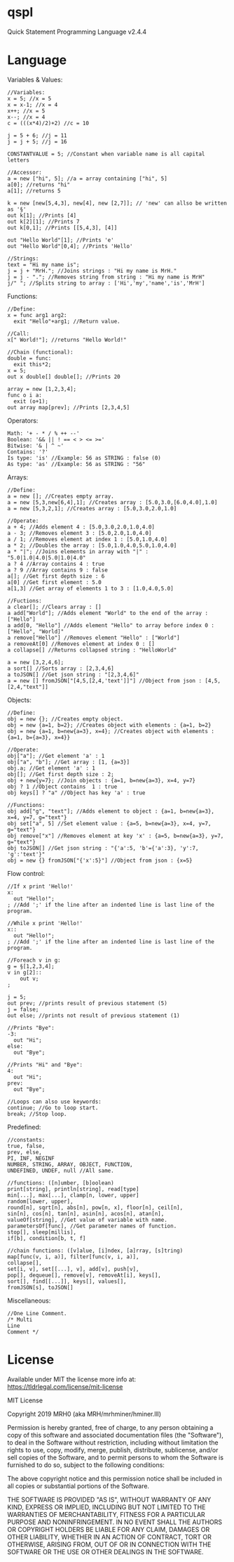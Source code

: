 # qspl
Quick Statement Programming Language v2.4.4

# Language

Variables & Values:
```
//Variables:
x = 5; //x = 5
x = x-1; //x = 4
x++; //x = 5
x--; //x = 4
c = (((x*4)/2)+2) //c = 10

j = 5 + 6; //j = 11
j = j + 5; //j = 16

CONSTANTVALUE = 5; //Constant when variable name is all capital letters

//Accessor:
a = new ["hi", 5]; //a = array containing ["hi", 5]
a[0]; //returns "hi"
a[1]; //returns 5

k = new [new[5,4,3], new[4], new [2,7]]; // 'new' can allso be written as '§'
out k[1]; //Prints [4]
out k[2][1]; //Prints 7
out k[0,1]; //Prints [[5,4,3], [4]]

out "Hello World"[1]; //Prints 'e'
out "Hello World"[0,4]; //Prints 'Hello'

//Strings:
text = "Hi my name is";
j = j + "MrH."; //Joins strings : "Hi my name is MrH."
j = j - "."; //Removes string from string : "Hi my name is MrH"
j/" "; //Splits string to array : ['Hi','my','name','is','MrH']
```
Functions:
```
//Define:
x = func arg1 arg2:
  exit "Hello"+arg1; //Return value.

//Call:
x[" World!"]; //returns "Hello World!"

//Chain (functional):
double = func:
  exit this*2;
x = 5;
out x double[] double[]; //Prints 20

array = new [1,2,3,4];
func o i a:
  exit (o+1);
out array map[prev]; //Prints [2,3,4,5]
``` 
Operators:
```
Math: '+ - * / % ++ --'
Boolean: '&& || ! == < > <= >='
Bitwise: '& | ^ ~'
Contains: '?'
Is type: 'is' //Example: 56 as STRING : false (0)
As type: 'as' //Example: 56 as STRING : "56"
```
Arrays:
```
//Define:
a = new []; //Creates empty array.
a = new [5,3,new[6,4],1]; //Creates array : [5.0,3.0,[6.0,4.0],1.0]
a = new [5,3,2,1]; //Creates array : [5.0,3.0,2.0,1.0]

//Operate:
a + 4; //Adds element 4 : [5.0,3.0,2.0,1.0,4.0]
a - 3; //Removes element 3 : [5.0,2.0,1.0,4.0]
a / 1; //Removes element at index 1 : [5.0,1.0,4.0]
a * 2; //Doubles the array : [5.0,1.0,4.0,5.0,1.0,4.0]
a * "|"; //Joins elements in array with "|" : "5.0|1.0|4.0|5.0|1.0|4.0"
a ? 4 //Array contains 4 : true
a ? 9 //Array contains 9 : false
a[]; //Get first depth size : 6
a[0] //Get first element : 5.0
a[1,3] //Get array of elements 1 to 3 : [1.0,4.0,5.0]

//Fuctions:
a clear[]; //Clears array : []
a add["World"]; //Adds element "World" to the end of the array : ["Hello"]
a add[0, "Hello"] //Adds element "Hello" to array before index 0 : ["Hello", "World]"
a remove["Hello"] //Removes element "Hello" : ["World"]
a removeAt[0] //Removes element at index 0 : []
a collapse[] //Returns collapsed string : "HelloWorld"

a = new [3,2,4,6];
a sort[] //Sorts array : [2,3,4,6]
a toJSON[] //Get json string : "[2,3,4,6]"
a = new [] fromJSON["[4,5,[2,4,'text']]"] //Object from json : [4,5,[2,4,"text"]]
```
Objects:
```
//Define:
obj = new {}; //Creates empty object.
obj = new {a=1, b=2}; //Creates object with elements : {a=1, b=2}
obj = new {a=1, b=new{a=3}, x=4}; //Creates object with elements : {a=1, b={a=3}, x=4}}

//Operate:
obj["a"]; //Get element 'a' : 1
obj["a", "b"]; //Get array : [1, {a=3}]
obj.a; //Get element 'a' : 1
obj[]; //Get first depth size : 2;
obj + new{y=7}; //Join objects : {a=1, b=new{a=3}, x=4, y=7}
obj ? 1 //Object contains  1 : true
obj keys[] ? "a" //Object has key 'a' : true

//Functions:
obj add["g", "text"]; //Adds element to object : {a=1, b=new{a=3}, x=4, y=7, g="text"}
obj set["a", 5] //Set element value : {a=5, b=new{a=3}, x=4, y=7, g="text"}
obj remove["x"] //Removes element at key 'x' : {a=5, b=new{a=3}, y=7, g="text"}
obj toJSON[] //Get json string : "{'a':5, 'b'={'a':3}, 'y':7, 'g':'text'}"
obj = new {} fromJSON["{'x':5}"] //Object from json : {x=5}
```
Flow control:
```
//If x print 'Hello!'
x:
  out "Hello!";
; //Add ';' if the line after an indented line is last line of the program.
  
//While x print 'Hello!'
x::
  out "Hello!";
; //Add ';' if the line after an indented line is last line of the program.

//Foreach v in g:
g = §[1,2,3,4];
v in g[2]::
	out v;
;
  
j = 5;
out prev; //prints result of previous statement (5)
j = false;
out else; //prints not result of previous statement (1)

//Prints "Bye":
-3:
  out "Hi";
else:
  out "Bye";
  
//Prints "Hi" and "Bye":
4:
  out "Hi";
prev:
  out "Bye";
  
//Loops can also use keywords:
continue; //Go to loop start.
break; //Stop loop.
```
Predefined:
```
//constants:
true, false,
prev, else,
PI, INF, NEGINF
NUMBER, STRING, ARRAY, OBJECT, FUNCTION,
UNDEFINED, UNDEF, null //All same.

//functions: ([n]umber, [b]oolean)
print[string], println[string], read[type]
min[...], max[...], clamp[n, lower, upper]
random[lower, upper], 
round[n], sqrt[n], abs[n], pow[n, x], floor[n], ceil[n],
sin[n], cos[n], tan[n], asin[n], acos[n], atan[n],
valueOf[string], //Get value of variable with name.
parametersOf[func], //Get parameter names of function.
stop[], sleep[millis],
if[b], condition[b, t, f]

//chain functions: ([v]alue, [i]ndex, [a]rray, [s]tring)
map[func(v, i, a)], filter[func(v, i, a)],
collapse[],
set[i, v], set[[...], v], add[v], push[v], 
pop[], dequeue[], remove[v], removeAt[i], keys[],
sort[], find[[...]], keys[], values[],
fromJSON[s], toJSON[]
```
Miscellaneous:
```
//One Line Comment.
/* Multi
Line
Comment */
```

# License

Available under MIT the license more info at: https://tldrlegal.com/license/mit-license

MIT License

Copyright 2019 MRH0 (aka MRH/mrhminer/hminer.lll)

Permission is hereby granted, free of charge, to any person obtaining a copy
of this software and associated documentation files (the "Software"), to deal
in the Software without restriction, including without limitation the rights
to use, copy, modify, merge, publish, distribute, sublicense, and/or sell
copies of the Software, and to permit persons to whom the Software is
furnished to do so, subject to the following conditions:

The above copyright notice and this permission notice shall be included in all
copies or substantial portions of the Software.

THE SOFTWARE IS PROVIDED "AS IS", WITHOUT WARRANTY OF ANY KIND, EXPRESS OR
IMPLIED, INCLUDING BUT NOT LIMITED TO THE WARRANTIES OF MERCHANTABILITY,
FITNESS FOR A PARTICULAR PURPOSE AND NONINFRINGEMENT. IN NO EVENT SHALL THE
AUTHORS OR COPYRIGHT HOLDERS BE LIABLE FOR ANY CLAIM, DAMAGES OR OTHER
LIABILITY, WHETHER IN AN ACTION OF CONTRACT, TORT OR OTHERWISE, ARISING FROM,
OUT OF OR IN CONNECTION WITH THE SOFTWARE OR THE USE OR OTHER DEALINGS IN THE
SOFTWARE.
